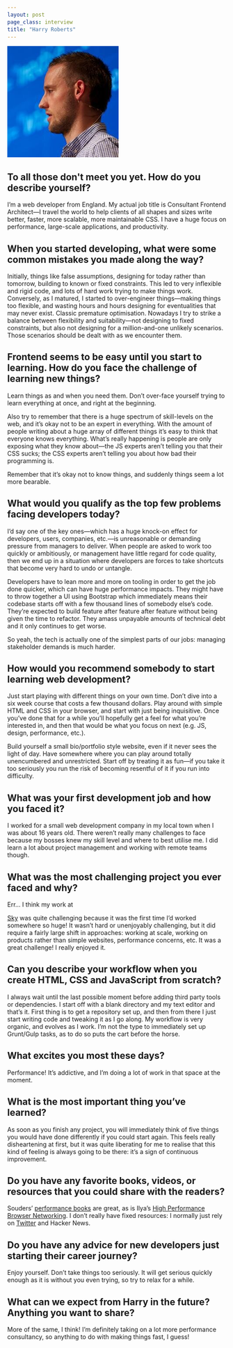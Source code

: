 ```yaml
---
layout: post
page_class: interview
title: "Harry Roberts"
---
```


<img class="portrait portrait--xxl" src="/assets/images/portrait-harry-roberts.jpg" alt="Photo Harry Roberts"  />

## To all those don't meet you yet. How do you describe yourself?

I’m a web developer from England. My actual job title is Consultant Frontend Architect—I travel the world to help clients of all shapes and sizes write better, faster, more scalable, more maintainable CSS. I have a huge focus on performance, large-scale applications, and productivity.

## When you started developing, what were some common mistakes you made along the way?

Initially, things like false assumptions, designing for today rather than tomorrow, building to known or fixed constraints. This led to very inflexible and rigid code, and lots of hard work trying to make things work. Conversely, as I matured, I started to over-engineer things—making things too flexible, and wasting hours and hours designing for eventualities that may never exist. Classic premature optimisation. Nowadays I try to strike a balance between flexibility and suitability—not designing to fixed constraints, but also not designing for a million-and-one unlikely scenarios. Those scenarios should be dealt with as we encounter them.

## Frontend seems to be easy until you start to learning. How do you face the challenge of learning new things?

Learn things as and when you need them. Don’t over-face yourself trying to learn everything at once, and right at the beginning.

Also try to remember that there is a huge spectrum of skill-levels on the web, and it’s okay not to be an expert in everything. With the amount of people writing about a huge array of different things it’s easy to think that everyone knows everything. What’s really happening is people are only exposing what they know about—the JS experts aren’t telling you that their CSS sucks; the CSS experts aren’t telling you about how bad their programming is.

Remember that it’s okay not to know things, and suddenly things seem a lot more bearable.

## What would you qualify as the top few problems facing developers today?

I’d say one of the key ones—which has a huge knock-on effect for developers, users, companies, etc.—is unreasonable or demanding pressure from managers to deliver. When people are asked to work too quickly or ambitiously, or management have little regard for code quality, then we end up in a situation where developers are forces to take shortcuts that become very hard to undo or untangle.

Developers have to lean more and more on tooling in order to get the job done quicker, which can have huge performance impacts. They might have to throw together a UI using Bootstrap which immediately means their codebase starts off with a few thousand lines of somebody else’s code. They’re expected to build feature after feature after feature without being given the time to refactor. They amass unpayable amounts of technical debt and it only continues to get worse.

So yeah, the tech is actually one of the simplest parts of our jobs: managing stakeholder demands is much harder.

## How would you recommend somebody to start learning web development?

Just start playing with different things on your own time. Don’t dive into a six week course that costs a few thousand dollars. Play around with simple HTML and CSS in your browser, and start with just being inquisitive. Once you’ve done that for a while you’ll hopefully get a feel for what you’re interested in, and then that would be what you focus on next (e.g. JS, design, performance, etc.).

Build yourself a small bio/portfolio style website, even if it never sees the light of day. Have somewhere where you can play around totally unencumbered and unrestricted. Start off by treating it as fun—if you take it too seriously you run the risk of becoming resentful of it if you run into difficulty.

## What was your first development job and how you faced it?

I worked for a small web development company in my local town when I was about 16 years old. There weren’t really many challenges to face because my bosses knew my skill level and where to best utilise me. I did learn a lot about project management and working with remote teams though.

## What was the most challenging project you ever faced and why?

Err… I think my work at

<a class="link link--special" href="https://csswizardry.com/case-studies/bskyb/" target="_blank" rel="noopener">Sky</a> was quite challenging because it was the first time I’d worked somewhere so huge! It wasn’t hard or unenjoyably challenging, but it did require a fairly large shift in approaches: working at scale, working on products rather than simple websites, performance concerns, etc. It was a great challenge! I really enjoyed it.

## Can you describe your workflow when you create HTML, CSS and JavaScript from scratch?

I always wait until the last possible moment before adding third party tools or dependencies. I start off with a blank directory and my text editor and that’s it. First thing is to get a repository set up, and then from there I just start writing code and tweaking it as I go along. My workflow is very organic, and evolves as I work. I’m not the type to immediately set up Grunt/Gulp tasks, as to do so puts the cart before the horse.

## What excites you most these days?

Performance! It’s addictive, and I’m doing a lot of work in that space at the moment.

## What is the most important thing you’ve learned?

As soon as you finish any project, you will immediately think of five things you would have done differently if you could start again. This feels really disheartening at first, but it was quite liberating for me to realise that this kind of feeling is always going to be there: it’s a sign of continuous improvement.

## Do you have any favorite books, videos, or resources that you could share with the readers?

Souders’ <a class="link link--special" href="https://www.amazon.com/High-Performance-Web-Sites-Essential/dp/0596529309/ref=pd_sim_14_1?_encoding=UTF8&pd_rd_i=0596529309&pd_rd_r=X0E83Y6ASKEQYPMX1PYD&pd_rd_w=7Uk2k&pd_rd_wg=IozuG&psc=1&refRID=X0E83Y6ASKEQYPMX1PYD" target="_blank" rel="noopener">performance books</a> are great, as is Ilya’s <a class="link link--special" href="https://www.amazon.com/High-Performance-Browser-Networking-performance/dp/1449344763/" target="_blank" rel="noopener">High Performance Browser Networking</a>. I don’t really have fixed resources: I normally just rely on <a class="link link--special" href="https://twitter.com/csswizardry" target="_blank" rel="noopener">Twitter</a> and Hacker News.

## Do you have any advice for new developers just starting their career journey?

Enjoy yourself. Don’t take things too seriously. It will get serious quickly enough as it is without you even trying, so try to relax for a while.

## What can we expect from Harry in the future? Anything you want to share?

More of the same, I think! I’m definitely taking on a lot more performance consultancy, so anything to do with making things fast, I guess!
